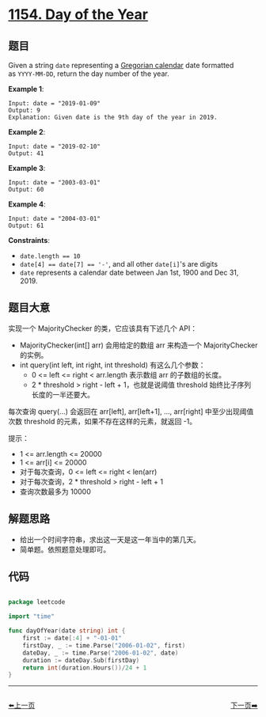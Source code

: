 # [1154. Day of the Year](https://leetcode.com/problems/day-of-the-year/)


## 题目

Given a string `date` representing a [Gregorian calendar](https://en.wikipedia.org/wiki/Gregorian_calendar) date formatted as `YYYY-MM-DD`, return the day number of the year.

**Example 1**:

    Input: date = "2019-01-09"
    Output: 9
    Explanation: Given date is the 9th day of the year in 2019.

**Example 2**:

    Input: date = "2019-02-10"
    Output: 41

**Example 3**:

    Input: date = "2003-03-01"
    Output: 60

**Example 4**:

    Input: date = "2004-03-01"
    Output: 61

**Constraints**:

- `date.length == 10`
- `date[4] == date[7] == '-'`, and all other `date[i]`'s are digits
- `date` represents a calendar date between Jan 1st, 1900 and Dec 31, 2019.

## 题目大意


实现一个 MajorityChecker 的类，它应该具有下述几个 API：

- MajorityChecker(int[] arr) 会用给定的数组 arr 来构造一个 MajorityChecker 的实例。
- int query(int left, int right, int threshold) 有这么几个参数：  
	- 0 <= left <= right < arr.length 表示数组 arr 的子数组的长度。
	- 2 * threshold > right - left + 1，也就是说阈值 threshold 始终比子序列长度的一半还要大。

每次查询 query(...) 会返回在 arr[left], arr[left+1], ..., arr[right] 中至少出现阈值次数 threshold 的元素，如果不存在这样的元素，就返回 -1。

提示：

- 1 <= arr.length <= 20000
- 1 <= arr[i] <= 20000
- 对于每次查询，0 <= left <= right < len(arr)
- 对于每次查询，2 * threshold > right - left + 1
- 查询次数最多为 10000





## 解题思路

- 给出一个时间字符串，求出这一天是这一年当中的第几天。
- 简单题。依照题意处理即可。


## 代码

```go

package leetcode

import "time"

func dayOfYear(date string) int {
	first := date[:4] + "-01-01"
	firstDay, _ := time.Parse("2006-01-02", first)
	dateDay, _ := time.Parse("2006-01-02", date)
	duration := dateDay.Sub(firstDay)
	return int(duration.Hours())/24 + 1
}

```


----------------------------------------------
<div style="display: flex;justify-content: space-between;align-items: center;">
<p><a href="https://books.halfrost.com/leetcode/ChapterFour/1100~1199/1145.Binary-Tree-Coloring-Game/">⬅️上一页</a></p>
<p><a href="https://books.halfrost.com/leetcode/ChapterFour/1100~1199/1157.Online-Majority-Element-In-Subarray/">下一页➡️</a></p>
</div>
